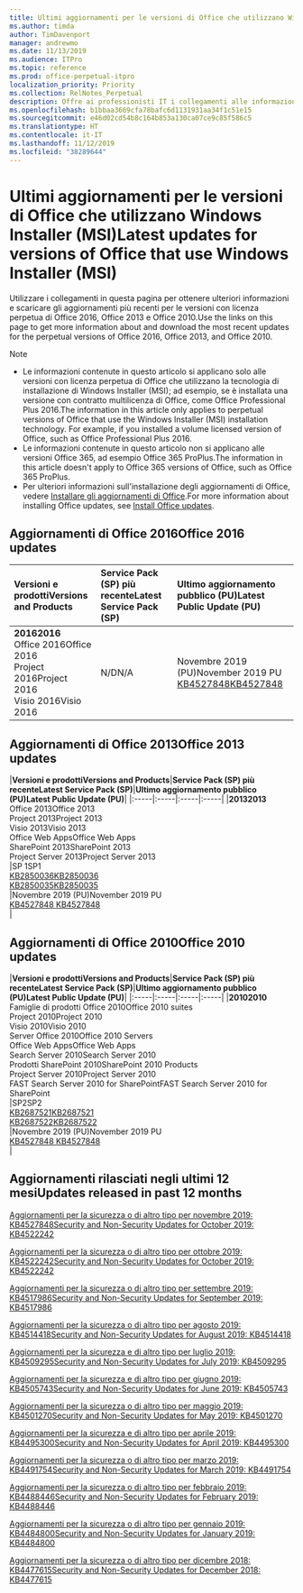 ```yaml
---
title: Ultimi aggiornamenti per le versioni di Office che utilizzano Windows Installer (MSI)
ms.author: timda
author: TimDavenport
manager: andrewmo
ms.date: 11/13/2019
ms.audience: ITPro
ms.topic: reference
ms.prod: office-perpetual-itpro
localization_priority: Priority
ms.collection: RelNotes_Perpetual
description: Offre ai professionisti IT i collegamenti alle informazioni sugli aggiornamenti più recenti delle versioni con licenza perpetua di Office 2016, Office 2013 e Office 2010
ms.openlocfilehash: b1bbaa3669cfa78bafc6d1131931aa34f1c51e15
ms.sourcegitcommit: e46d02cd54b8c164b853a130ca07ce9c85f586c5
ms.translationtype: HT
ms.contentlocale: it-IT
ms.lasthandoff: 11/12/2019
ms.locfileid: "38289644"
---
```

# <a name="latest-updates-for-versions-of-office-that-use-windows-installer-msi"></a><span data-ttu-id="c956b-103">Ultimi aggiornamenti per le versioni di Office che utilizzano Windows Installer (MSI)</span><span class="sxs-lookup"><span data-stu-id="c956b-103">Latest updates for versions of Office that use Windows Installer (MSI)</span></span>

<span data-ttu-id="c956b-104">Utilizzare i collegamenti in questa pagina per ottenere ulteriori informazioni e scaricare gli aggiornamenti più recenti per le versioni con licenza perpetua di Office 2016, Office 2013 e Office 2010.</span><span class="sxs-lookup"><span data-stu-id="c956b-104">Use the links on this page to get more information about and download the most recent updates for the perpetual versions of Office 2016, Office 2013, and Office 2010.</span></span>
  
 
> [!NOTE]
> - <span data-ttu-id="c956b-p101">Le informazioni contenute in questo articolo si applicano solo alle versioni con licenza perpetua di Office che utilizzano la tecnologia di installazione di Windows Installer (MSI); ad esempio, se è installata una versione con contratto multilicenza di Office, come Office Professional Plus 2016.</span><span class="sxs-lookup"><span data-stu-id="c956b-p101">The information in this article only applies to perpetual versions of Office that use the Windows Installer (MSI) installation technology. For example, if you installed a volume licensed version of Office, such as Office Professional Plus 2016.</span></span>
> - <span data-ttu-id="c956b-107">Le informazioni contenute in questo articolo non si applicano alle versioni Office 365, ad esempio Office 365 ProPlus.</span><span class="sxs-lookup"><span data-stu-id="c956b-107">The information in this article doesn't apply to Office 365 versions of Office, such as Office 365 ProPlus.</span></span>
> - <span data-ttu-id="c956b-108">Per ulteriori informazioni sull'installazione degli aggiornamenti di Office, vedere [Installare gli aggiornamenti di Office](https://support.office.com/article/2ab296f3-7f03-43a2-8e50-46de917611c5).</span><span class="sxs-lookup"><span data-stu-id="c956b-108">For more information about installing Office updates, see [Install Office updates](https://support.office.com/article/2ab296f3-7f03-43a2-8e50-46de917611c5).</span></span> 


## <a name="office-2016-updates"></a><span data-ttu-id="c956b-109">Aggiornamenti di Office 2016</span><span class="sxs-lookup"><span data-stu-id="c956b-109">Office 2016 updates</span></span>

|<span data-ttu-id="c956b-110">**Versioni e prodotti**</span><span class="sxs-lookup"><span data-stu-id="c956b-110">**Versions and Products**</span></span>|<span data-ttu-id="c956b-111">**Service Pack (SP) più recente**</span><span class="sxs-lookup"><span data-stu-id="c956b-111">**Latest Service Pack (SP)**</span></span>|<span data-ttu-id="c956b-112">**Ultimo aggiornamento pubblico (PU)**</span><span class="sxs-lookup"><span data-stu-id="c956b-112">**Latest Public Update (PU)**</span></span>|
|:-----|:-----|:-----|
|<span data-ttu-id="c956b-113">**2016**</span><span class="sxs-lookup"><span data-stu-id="c956b-113">**2016**</span></span> <br/> <span data-ttu-id="c956b-114">Office 2016</span><span class="sxs-lookup"><span data-stu-id="c956b-114">Office 2016</span></span>  <br/> <span data-ttu-id="c956b-115">Project 2016</span><span class="sxs-lookup"><span data-stu-id="c956b-115">Project 2016</span></span>  <br/> <span data-ttu-id="c956b-116">Visio 2016</span><span class="sxs-lookup"><span data-stu-id="c956b-116">Visio 2016</span></span>  <br/> |<span data-ttu-id="c956b-117">N/D</span><span class="sxs-lookup"><span data-stu-id="c956b-117">N/A</span></span>  <br/> |<span data-ttu-id="c956b-118">Novembre 2019 (PU)</span><span class="sxs-lookup"><span data-stu-id="c956b-118">November 2019 PU</span></span>  <br/> [<span data-ttu-id="c956b-119">KB4527848</span><span class="sxs-lookup"><span data-stu-id="c956b-119">KB4527848</span></span>](https://support.microsoft.com/help/4527848) <br/> |
   
## <a name="office-2013-updates"></a><span data-ttu-id="c956b-120">Aggiornamenti di Office 2013</span><span class="sxs-lookup"><span data-stu-id="c956b-120">Office 2013 updates</span></span>

|<span data-ttu-id="c956b-121">**Versioni e prodotti**</span><span class="sxs-lookup"><span data-stu-id="c956b-121">**Versions and Products**</span></span>|<span data-ttu-id="c956b-122">**Service Pack (SP) più recente**</span><span class="sxs-lookup"><span data-stu-id="c956b-122">**Latest Service Pack (SP)**</span></span>|<span data-ttu-id="c956b-123">**Ultimo aggiornamento pubblico (PU)**</span><span class="sxs-lookup"><span data-stu-id="c956b-123">**Latest Public Update (PU)**</span></span>|
|:-----|:-----|:-----|:-----|
|<span data-ttu-id="c956b-124">**2013**</span><span class="sxs-lookup"><span data-stu-id="c956b-124">**2013**</span></span> <br/> <span data-ttu-id="c956b-125">Office 2013</span><span class="sxs-lookup"><span data-stu-id="c956b-125">Office 2013</span></span>  <br/> <span data-ttu-id="c956b-126">Project 2013</span><span class="sxs-lookup"><span data-stu-id="c956b-126">Project 2013</span></span>  <br/> <span data-ttu-id="c956b-127">Visio 2013</span><span class="sxs-lookup"><span data-stu-id="c956b-127">Visio 2013</span></span>  <br/> <span data-ttu-id="c956b-128">Office Web Apps</span><span class="sxs-lookup"><span data-stu-id="c956b-128">Office Web Apps</span></span>  <br/> <span data-ttu-id="c956b-129">SharePoint 2013</span><span class="sxs-lookup"><span data-stu-id="c956b-129">SharePoint 2013</span></span>  <br/> <span data-ttu-id="c956b-130">Project Server 2013</span><span class="sxs-lookup"><span data-stu-id="c956b-130">Project Server 2013</span></span>  <br/> |<span data-ttu-id="c956b-131">SP 1</span><span class="sxs-lookup"><span data-stu-id="c956b-131">SP1</span></span> <br/> [<span data-ttu-id="c956b-132">KB2850036</span><span class="sxs-lookup"><span data-stu-id="c956b-132">KB2850036</span></span>](https://support.microsoft.com/kb/2850036) <br/>[<span data-ttu-id="c956b-133">KB2850035</span><span class="sxs-lookup"><span data-stu-id="c956b-133">KB2850035</span></span>](https://support.microsoft.com/kb/2850035) <br/> |<span data-ttu-id="c956b-134">Novembre 2019 (PU)</span><span class="sxs-lookup"><span data-stu-id="c956b-134">November 2019 PU</span></span>  <br/> [<span data-ttu-id="c956b-135">KB4527848 </span><span class="sxs-lookup"><span data-stu-id="c956b-135">KB4527848 </span></span>](https://support.microsoft.com/help/4527848 ) <br/> |
   
## <a name="office-2010-updates"></a><span data-ttu-id="c956b-136">Aggiornamenti di Office 2010</span><span class="sxs-lookup"><span data-stu-id="c956b-136">Office 2010 updates</span></span>

|<span data-ttu-id="c956b-137">**Versioni e prodotti**</span><span class="sxs-lookup"><span data-stu-id="c956b-137">**Versions and Products**</span></span>|<span data-ttu-id="c956b-138">**Service Pack (SP) più recente**</span><span class="sxs-lookup"><span data-stu-id="c956b-138">**Latest Service Pack (SP)**</span></span>|<span data-ttu-id="c956b-139">**Ultimo aggiornamento pubblico (PU)**</span><span class="sxs-lookup"><span data-stu-id="c956b-139">**Latest Public Update (PU)**</span></span>|
|:-----|:-----|:-----|:-----|
|<span data-ttu-id="c956b-140">**2010**</span><span class="sxs-lookup"><span data-stu-id="c956b-140">**2010**</span></span> <br/> <span data-ttu-id="c956b-141">Famiglie di prodotti Office 2010</span><span class="sxs-lookup"><span data-stu-id="c956b-141">Office 2010 suites</span></span>  <br/> <span data-ttu-id="c956b-142">Project 2010</span><span class="sxs-lookup"><span data-stu-id="c956b-142">Project 2010</span></span>  <br/> <span data-ttu-id="c956b-143">Visio 2010</span><span class="sxs-lookup"><span data-stu-id="c956b-143">Visio 2010</span></span>  <br/> <span data-ttu-id="c956b-144">Server Office 2010</span><span class="sxs-lookup"><span data-stu-id="c956b-144">Office 2010 Servers</span></span>  <br/> <span data-ttu-id="c956b-145">Office Web Apps</span><span class="sxs-lookup"><span data-stu-id="c956b-145">Office Web Apps</span></span>  <br/> <span data-ttu-id="c956b-146">Search Server 2010</span><span class="sxs-lookup"><span data-stu-id="c956b-146">Search Server 2010</span></span>  <br/> <span data-ttu-id="c956b-147">Prodotti SharePoint 2010</span><span class="sxs-lookup"><span data-stu-id="c956b-147">SharePoint 2010 Products</span></span>  <br/> <span data-ttu-id="c956b-148">Project Server 2010</span><span class="sxs-lookup"><span data-stu-id="c956b-148">Project Server 2010</span></span>  <br/> <span data-ttu-id="c956b-149">FAST Search Server 2010 for SharePoint</span><span class="sxs-lookup"><span data-stu-id="c956b-149">FAST Search Server 2010 for SharePoint</span></span>  <br/> |<span data-ttu-id="c956b-150">SP2</span><span class="sxs-lookup"><span data-stu-id="c956b-150">SP2</span></span> <br/>[<span data-ttu-id="c956b-151">KB2687521</span><span class="sxs-lookup"><span data-stu-id="c956b-151">KB2687521</span></span>](https://support.microsoft.com/kb/2687521) <br/> [<span data-ttu-id="c956b-152">KB2687522</span><span class="sxs-lookup"><span data-stu-id="c956b-152">KB2687522</span></span>](https://support.microsoft.com/kb/2687522) <br/> |<span data-ttu-id="c956b-153">Novembre 2019 (PU)</span><span class="sxs-lookup"><span data-stu-id="c956b-153">November 2019 PU</span></span>  <br/> [<span data-ttu-id="c956b-154">KB4527848 </span><span class="sxs-lookup"><span data-stu-id="c956b-154">KB4527848 </span></span>](https://support.microsoft.com/help/4527848 ) <br/>|
   

   
## <a name="updates-released-in-past-12-months"></a><span data-ttu-id="c956b-155">Aggiornamenti rilasciati negli ultimi 12 mesi</span><span class="sxs-lookup"><span data-stu-id="c956b-155">Updates released in past 12 months</span></span>

[<span data-ttu-id="c956b-156">Aggiornamenti per la sicurezza o di altro tipo per novembre 2019: KB4527848</span><span class="sxs-lookup"><span data-stu-id="c956b-156">Security and Non-Security Updates for October 2019: KB4522242</span></span>](https://support.microsoft.com/help/4527848)

[<span data-ttu-id="c956b-157">Aggiornamenti per la sicurezza o di altro tipo per ottobre 2019: KB4522242</span><span class="sxs-lookup"><span data-stu-id="c956b-157">Security and Non-Security Updates for October 2019: KB4522242</span></span>](https://support.microsoft.com/help/4522242)

[<span data-ttu-id="c956b-158">Aggiornamenti per la sicurezza o di altro tipo per settembre 2019: KB4517986</span><span class="sxs-lookup"><span data-stu-id="c956b-158">Security and Non-Security Updates for September 2019: KB4517986</span></span>](https://support.microsoft.com/help/4517986 )

[<span data-ttu-id="c956b-159">Aggiornamenti per la sicurezza o di altro tipo per agosto 2019: KB4514418</span><span class="sxs-lookup"><span data-stu-id="c956b-159">Security and Non-Security Updates for August 2019: KB4514418</span></span>](https://support.microsoft.com/help/4514418)

[<span data-ttu-id="c956b-160">Aggiornamenti per la sicurezza e di altro tipo per luglio 2019: KB4509295</span><span class="sxs-lookup"><span data-stu-id="c956b-160">Security and Non-Security Updates for July 2019: KB4509295</span></span>](https://support.microsoft.com/help/4509295)

[<span data-ttu-id="c956b-161">Aggiornamenti per la sicurezza e di altro tipo per giugno 2019: KB4505743</span><span class="sxs-lookup"><span data-stu-id="c956b-161">Security and Non-Security Updates for June 2019: KB4505743</span></span>](https://support.microsoft.com/help/4505743)

[<span data-ttu-id="c956b-162">Aggiornamenti per la sicurezza o di altro tipo per maggio 2019: KB4501270</span><span class="sxs-lookup"><span data-stu-id="c956b-162">Security and Non-Security Updates for May 2019: KB4501270 </span></span>](https://support.microsoft.com/it-IT/help/4501270)

[<span data-ttu-id="c956b-163">Aggiornamenti per la sicurezza e di altro tipo per aprile 2019: KB4495300</span><span class="sxs-lookup"><span data-stu-id="c956b-163">Security and Non-Security Updates for April 2019: KB4495300</span></span>](https://support.microsoft.com/it-IT/help/4495300)

[<span data-ttu-id="c956b-164">Aggiornamenti per la sicurezza o di altro tipo per marzo 2019: KB4491754</span><span class="sxs-lookup"><span data-stu-id="c956b-164">Security and Non-Security Updates for March 2019: KB4491754</span></span>](https://support.microsoft.com/it-IT/help/4491754) 

[<span data-ttu-id="c956b-165">Aggiornamenti per la sicurezza o di altro tipo per febbraio 2019: KB4488446</span><span class="sxs-lookup"><span data-stu-id="c956b-165">Security and Non-Security Updates for February 2019: KB4488446</span></span>](https://support.microsoft.com/help/4488446)

[<span data-ttu-id="c956b-166">Aggiornamenti per la sicurezza o di altro tipo per gennaio 2019: KB4484800</span><span class="sxs-lookup"><span data-stu-id="c956b-166">Security and Non-Security Updates for January 2019: KB4484800</span></span>](https://support.microsoft.com/help/4484800)

[<span data-ttu-id="c956b-167">Aggiornamenti per la sicurezza o di altro tipo per dicembre 2018: KB4477615</span><span class="sxs-lookup"><span data-stu-id="c956b-167">Security and Non-Security Updates for December 2018: KB4477615</span></span>](https://support.microsoft.com/help/4477615)





 

   

   

  


  
 
  
 
  

  
   
  
